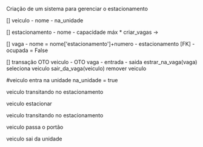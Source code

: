 Criação de um sistema para gerenciar o estacionamento

[] veiculo
	- nome
	- na_unidade

[] estacionamento
	- nome
	- capacidade máx
	* criar_vagas -> 

[] vaga
	- nome = nome['estacionamento']+numero
	- estacionamento [FK]
	- ocupada = False

[] transação
	OTO veiculo - OTO vaga - entrada - saida
	estrar_na_vaga(vaga)
		seleciona veiculo
	sair_da_vaga(veiculo)
		remover veiculo



#veiculo entra na unidade
	na_unidade = true

veiculo transitando no estacionamento

veiculo estacionar

veiculo transitando no estacionamento

veiculo passa o portão

veiculo sai da unidade
